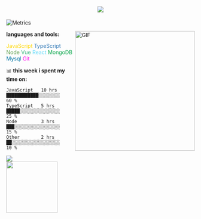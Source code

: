 <h1 align="center"> <a href="https://sunguoqi.com/"> <img src="https://readme-typing-svg.herokuapp.com/?lines=console.log(%22Hello%2C%20World!%22);汪汪祝您今天愉快!&center=true&size=27"> </a> </h1>

![Metrics](https://metrics.lecoq.io/wanglinglei?template=classic&isocalendar=1&languages=1&topics=1&stars=1&habits=1&followup=1&activity=1&isocalendar.duration=half-year&languages.limit=8&languages.threshold=0%25&languages.colors=github&languages.sections=most-used&languages.indepth=false&languages.analysis.timeout=15&languages.categories=markup%2C%20programming&languages.recent.categories=markup%2C%20programming&languages.recent.load=300&languages.recent.days=14&topics.mode=starred&topics.sort=stars&topics.limit=15&stars.limit=4&habits.from=200&habits.days=14&habits.facts=true&habits.charts=false&habits.charts.type=classic&habits.trim=false&followup.sections=repositories&followup.indepth=false&activity.limit=5&activity.load=300&activity.days=14&activity.visibility=all&activity.timestamps=false&activity.filter=all&config.timezone=Asia%2FShanghai)


  <img align="right" alt="GIF" src="https://gw.alipayobjects.com/mdn/rms_b5bea5/afts/img/A*mc04QbfJ3wYAAAAAAAAAAAAAARQnAQ" width="320" height="320" />

**languages and tools:**  

<font color=gold>JavaScript</font>
<font color=#337ab7>TypeScript</font>
<font color=#5fa04e>Node</font>
<font color=#42b983>Vue</font>
<font color=#61dafb>React</font>
<font color=#13aa52>MongoDB</font>
<font color=#0074a3>Mysql</font>
<font color=#f0e>Git</font>
<!--  
<code><img height="20" src="https://raw.githubusercontent.com/github/explore/80688e429a7d4ef2fca1e82350fe8e3517d3494d/topics/vue/vue.png"></code>
-->
📊 **this week i spent my time on:**
<!--START_SECTION:waka-->

```text
JavaScript   10 hrs          ████████████░░░░░░░░     60 %
TypeScript   5 hrs           █████░░░░░░░░░░░░░░░     25 %
Node         3 hrs           ███░░░░░░░░░░░░░░░░░     15 %
Other        2 hrs           ██░░░░░░░░░░░░░░░░░░     10 %
```

<!--END_SECTION:waka-->


<div align="left"> <img src="https://github-readme-stats.vercel.app/api/top-langs/?username=wanglinglei&hide_title=true&hide_border=true&layout=compact&langs_count=6&text_color=000&icon_color=fff&bg_color=0,52fa5a,4dfcff,c64dff&theme=graywhite" /> </div>
<div align="left"> <img height="137px"  src="https://github-readme-stats.vercel.app/api?username=wanglinglei&hide_title=true&hide_border=true&show_icons=trueline_height=21&text_color=000&icon_color=000&bg_color=0,ea6161,ffc64d,fffc4d,52fa5a&theme=graywhite" /> </div>
